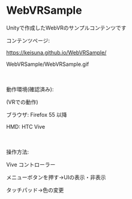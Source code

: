 WebVRSample
====

Unityで作成したWebVRのサンプルコンテンツです

コンテンツページ:

https://keisuna.github.io/WebVRSample/

 WebVRSample/WebVRSample.gif 

　　　

動作環境(確認済み):

(VRでの動作)

ブラウザ: Firefox 55 以降

HMD: HTC Vive

　　　　　　　

操作方法:

Vive コントローラー

メニューボタンを押す→UIの表示・非表示

タッチパッド→色の変更

